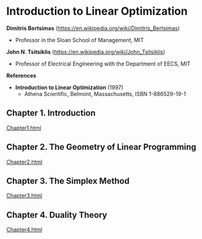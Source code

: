 # Introduction to Linear Optimization

**Dimitris Bertsimas** (https://en.wikipedia.org/wiki/Dimitris_Bertsimas)

- Professor in the Sloan School of Management, MIT

**John N. Tsitsiklis** (https://en.wikipedia.org/wiki/John_Tsitsiklis)

- Professor of Electrical Engineering with the Department of EECS, MIT

**References**

- **Introduction to Linear Optimization** (1997)
  - Athena Scientific, Belmont, Massachusetts, ISBN 1-886529-19-1



## Chapter 1. Introduction

[Chapter1.html](https://htmlpreview.github.io/?https://github.com/chofchof/linear-optimization/blob/main/Chapter1.html)



## Chapter 2. The Geometry of Linear Programming

[Chapter2.html](https://htmlpreview.github.io/?https://github.com/chofchof/linear-optimization/blob/main/Chapter2.html)



## Chapter 3. The Simplex Method

[Chapter3.html](https://htmlpreview.github.io/?https://github.com/chofchof/linear-optimization/blob/main/Chapter3.html)



## Chapter 4. Duality Theory

[Chapter4.html](https://htmlpreview.github.io/?https://github.com/chofchof/linear-optimization/blob/main/Chapter4.html)
